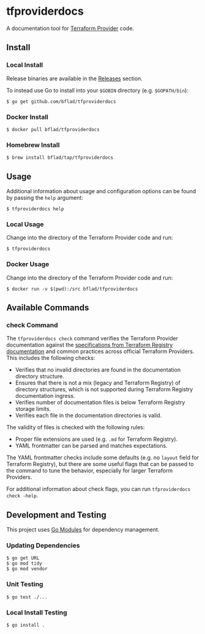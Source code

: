 # tfproviderdocs

A documentation tool for [Terraform Provider](https://www.terraform.io/docs/providers/index.html) code.

## Install

### Local Install

Release binaries are available in the [Releases](https://github.com/bflad/tfproviderdocs/releases) section.

To instead use Go to install into your `$GOBIN` directory (e.g. `$GOPATH/bin`):

```console
$ go get github.com/bflad/tfproviderdocs
```

### Docker Install

```console
$ docker pull bflad/tfproviderdocs
```

### Homebrew Install

```console
$ brew install bflad/tap/tfproviderdocs
```

## Usage

Additional information about usage and configuration options can be found by passing the `help` argument:

```console
$ tfproviderdocs help
```

### Local Usage

Change into the directory of the Terraform Provider code and run:

```console
$ tfproviderdocs
```

### Docker Usage

Change into the directory of the Terraform Provider code and run:

```console
$ docker run -v $(pwd):/src bflad/tfproviderdocs
```

## Available Commands

### check Command

The `tfproviderdocs check` command verifies the Terraform Provider documentation against the [specifications from Terraform Registry documentation](https://www.terraform.io/docs/registry/providers/docs.html) and common practices across official Terraform Providers. This includes the following checks:

- Verifies that no invalid directories are found in the documentation directory structure.
- Ensures that there is not a mix (legacy and Terraform Registry) of directory structures, which is not supported during Terraform Registry documentation ingress.
- Verifies number of documentation files is below Terraform Registry storage limits.
- Verifies each file in the documentation directories is valid.

The validity of files is checked with the following rules:

- Proper file extensions are used (e.g. `.md` for Terraform Registry).
- YAML frontmatter can be parsed and matches expectations.

The YAML frontmatter checks include some defaults (e.g. no `layout` field for Terraform Registry), but there are some useful flags that can be passed to the command to tune the behavior, especially for larger Terraform Providers.

For additional information about check flags, you can run `tfproviderdocs check -help`.

## Development and Testing

This project uses [Go Modules](https://github.com/golang/go/wiki/Modules) for dependency management.

### Updating Dependencies

```console
$ go get URL
$ go mod tidy
$ go mod vendor
```

### Unit Testing

```console
$ go test ./...
```

### Local Install Testing

```console
$ go install .
```
